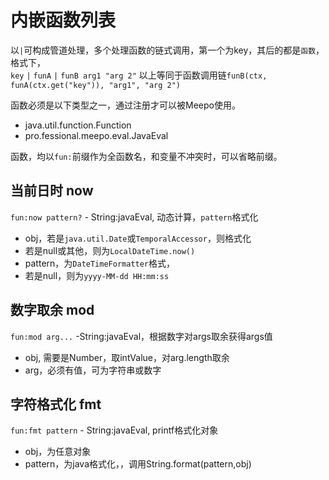 # 内嵌函数列表

以`|`可构成管道处理，多个处理函数的链式调用，第一个为key，其后的都是`函数`，格式下，  
`key` `|` `funA` `|` `funB arg1 "arg 2"`
以上等同于函数调用链`funB(ctx, funA(ctx.get("key")), "arg1", "arg 2")`

函数必须是以下类型之一，通过注册才可以被Meepo使用。

* java.util.function.Function
* pro.fessional.meepo.eval.JavaEval

函数，均以`fun:`前缀作为全函数名，和变量不冲突时，可以省略前缀。

## 当前日时 now

`fun:now pattern?` - String:javaEval, 动态计算，`pattern`格式化

   - obj，若是`java.util.Date`或`TemporalAccessor`，则格式化
   - 若是null或其他，则为`LocalDateTime.now()`
   - pattern，为`DateTimeFormatter`格式，
   - 若是null，则为`yyyy-MM-dd HH:mm:ss`



## 数字取余 mod

`fun:mod arg...` -String:javaEval，根据数字对args取余获得args值

   - obj, 需要是Number，取intValue，对arg.length取余
   - arg，必须有值，可为字符串或数字

## 字符格式化 fmt

`fun:fmt pattern` - String:javaEval, printf格式化对象

   - obj，为任意对象
   - pattern，为java格式化，，调用String.format(pattern,obj)

